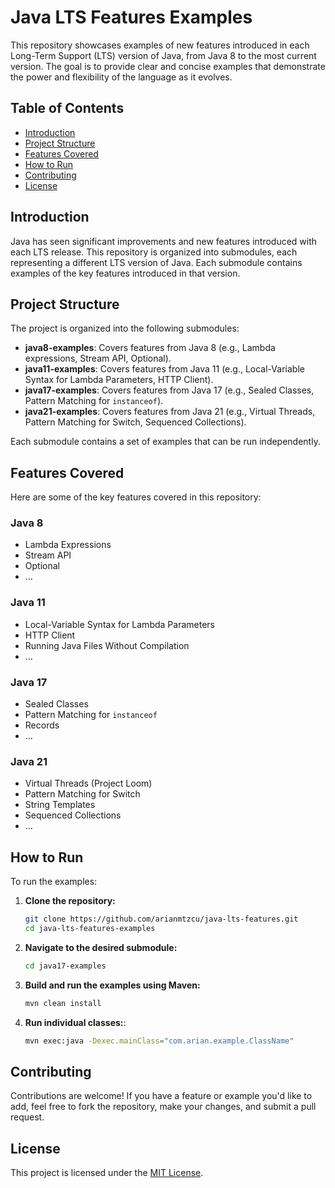 # Java LTS Features Examples
This repository showcases examples of new features introduced in each Long-Term Support (LTS) version of Java, from Java 8 to the most current version. The goal is to provide clear and concise examples that demonstrate the power and flexibility of the language as it evolves.

## Table of Contents
- [Introduction](#introduction)
- [Project Structure](#project-structure)
- [Features Covered](#features-covered)
- [How to Run](#how-to-run)
- [Contributing](#contributing)
- [License](#license)

## Introduction
Java has seen significant improvements and new features introduced with each LTS release. This repository is organized into submodules, each representing a different LTS version of Java. Each submodule contains examples of the key features introduced in that version.

## Project Structure
The project is organized into the following submodules:

- **java8-examples**: Covers features from Java 8 (e.g., Lambda expressions, Stream API, Optional).
- **java11-examples**: Covers features from Java 11 (e.g., Local-Variable Syntax for Lambda Parameters, HTTP Client).
- **java17-examples**: Covers features from Java 17 (e.g., Sealed Classes, Pattern Matching for `instanceof`).
- **java21-examples**: Covers features from Java 21 (e.g., Virtual Threads, Pattern Matching for Switch, Sequenced Collections).

Each submodule contains a set of examples that can be run independently.

## Features Covered
Here are some of the key features covered in this repository:

### Java 8
- Lambda Expressions
- Stream API
- Optional
- ...

### Java 11
- Local-Variable Syntax for Lambda Parameters
- HTTP Client
- Running Java Files Without Compilation
- ...

### Java 17
- Sealed Classes
- Pattern Matching for `instanceof`
- Records
- ...

### Java 21
- Virtual Threads (Project Loom)
- Pattern Matching for Switch
- String Templates
- Sequenced Collections
- ...

## How to Run
To run the examples:

1. **Clone the repository:**
   ```bash
   git clone https://github.com/arianmtzcu/java-lts-features.git
   cd java-lts-features-examples
   ```

2. **Navigate to the desired submodule:**
    ```bash
    cd java17-examples
   ```

3. **Build and run the examples using Maven:**
    ```bash
    mvn clean install
   ```

4. **Run individual classes:**:
    ```bash
    mvn exec:java -Dexec.mainClass="com.arian.example.ClassName"
    ```
   
## Contributing
Contributions are welcome! If you have a feature or example you'd like to add, feel free to fork the repository, make your changes, and submit a pull request.

## License
This project is licensed under the [MIT License](https://opensource.org/license/MIT).